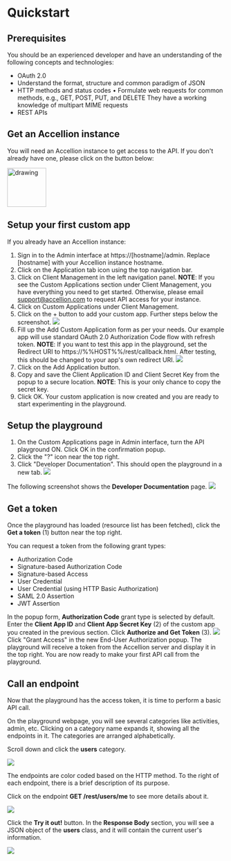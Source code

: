 # Quickstart

## Prerequisites
You should be an experienced developer and have an understanding of the following concepts and technologies:

* OAuth 2.0
* Understand the format, structure and common paradigm of JSON
* HTTP methods and status codes
•	Formulate web requests for common methods, e.g., GET, POST, PUT, and DELETE They have a working knowledge of multipart MIME requests
* REST APIs

## Get an Accellion instance
You will need an Accellion instance to get access to the API. If you don't already have one, please click on the button below:

<a href="https://info.accellion.com/demo-request?ref=api-guide-setup" target="_blank"><img src="images/get-a-demo.png" alt="drawing" width="90px"/></a>

## Setup your first custom app
If you already have an Accellion instance:

1. Sign in to the Admin interface at https://[hostname]/admin. Replace [hostname] with your Accellion instance hostname.
2. Click on the Application tab icon using the top navigation bar.
3. Click on Client Management in the left navigation panel. **NOTE**: If you see the Custom Applications section under Client Management, you have everything you need to get started. Otherwise, please email <support@accellion.com> to request API access for your instance.
4. Click on Custom Applications under Client Management.
5. Click on the + button to add your custom app. Further steps below the screenshot.
![](../images/navigation-custom-apps.png)
6. Fill up the Add Custom Application form as per your needs. Our example app will use standard OAuth 2.0 Authorization Code flow with refresh token. **NOTE**: If you want to test this app in the playground, set the Redirect URI to https://%%HOST%%/rest/callback.html. After testing, this should be changed to your app's own redirect URI.
![](../images/custom-app-form.png)
7. Click on the Add Application button.
8. Copy and save the Client Application ID and Client Secret Key from the popup to a secure location. **NOTE**: This is your only chance to copy the secret key.
9. Click OK. Your custom application is now created and you are ready to start experimenting in the playground.

## Setup the playground
1. On the Custom Applications page in Admin interface, turn the API playground ON. Click OK in the confirmation popup.
2. Click the "?" icon near the top right.
3. Click "Developer Documentation". This should open the playground in a new tab.
![](../images/playground-setup.png)

The following screenshot shows the **Developer Documentation** page.
![](../images/developerdoc.jpg)

## Get a token
Once the playground has loaded (resource list has been fetched), click the **Get a token** (1) button near the top right.

You can request a token from the following grant types:
*	Authorization Code
*	Signature-based Authorization Code
*	Signature-based Access
*	User Credential 
*	User Credential (using HTTP Basic Authorization)
*	SAML 2.0 Assertion
*	JWT Assertion

In the popup form, **Authorization Code** grant type is selected by default. Enter the **Client App ID** and **Client App Secret Key** (2) of the custom app you created in the previous section.
Click **Authorize and Get Token** (3).
![](../images/playground-get-token.png)
Click "Grant Access" in the new End-User Authorization popup. The playground will receive a token from the Accellion server and display it in the top right. You are now ready to make your first API call from the playground.


## Call an endpoint
Now that the playground has the access token, it is time to perform a basic API call.

On the playground webpage, you will see several categories like activities, admin, etc. Clicking on a category name expands it, showing all the endpoints in it. The categories are arranged alphabetically.

Scroll down and click the **users** category.

![](../images/users.png)

The endpoints are color coded based on the HTTP method. To the right of each endpoint, there is a brief description of its purpose.

Click on the endpoint **GET /rest/users/me** to see more details about it.

![](../images/getrestusersme.png)

Click the **Try it out!** button. In the **Response Body** section, you will see a JSON object of the **users** class, and it will contain the current user's information.

![](../images/tryitout.png)



